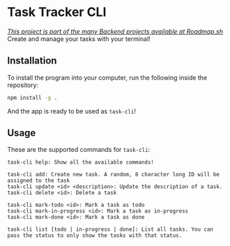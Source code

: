 # Task Tracker CLI

*[This project is part of the many Backend projects available at Roadmap.sh](https://roadmap.sh/backend/projects)*
Create and manage your tasks with your terminal!

## Installation

To install the program into your computer, run the following inside the repository:

``` bash
npm install -g .
```

And the app is ready to be used as `task-cli`!

## Usage

These are the supported commands for `task-cli`:

```
task-cli help: Show all the available commands!

task-cli add: Create new task. A random, 8 character long ID will be assigned to the task
task-cli update <id> <description>: Update the description of a task.
task-cli delete <id>: Delete a task

task-cli mark-todo <id>: Mark a task as todo
task-cli mark-in-progress <id>: Mark a task as in-progress
task-cli mark-done <id>: Mark a task as done

task-cli list [todo | in-progress | done]: List all tasks. You can pass the status to only show the tasks with that status.
```